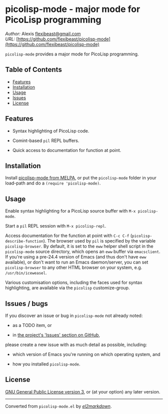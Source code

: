 # picolisp-mode - major mode for PicoLisp programming

*Author:* Alexis <flexibeast@gmail.com><br>
*URL:* [https://github.com/flexibeast/picolisp-mode](https://github.com/flexibeast/picolisp-mode)<br>

`picolisp-mode` provides a major mode for PicoLisp programming.

## Table of Contents

- [Features](#features)
- [Installation](#installation)
- [Usage](#usage)
- [Issues](#issues)
- [License](#license)

## Features

* Syntax highlighting of PicoLisp code.

* Comint-based `pil` REPL buffers.

* Quick access to documentation for function at point.

## Installation

Install [picolisp-mode from MELPA](http://melpa.org/#/picolisp-mode), or put the `picolisp-mode` folder in your load-path and do a `(require 'picolisp-mode)`.

## Usage

Enable syntax highlighting for a PicoLisp source buffer with `M-x picolisp-mode`.

Start a `pil` REPL session with `M-x picolisp-repl`.

Access documentation for the function at point with `C-c C-f` (`picolisp-describe-function`). The browser used by `pil` is specified by the variable `picolisp-browser`. By default, it is set to the `eww` helper shell script in the `picolisp-mode` source directory, which opens an `eww` buffer via `emacsclient`. If you're using a pre-24.4 version of Emacs (and thus don't have `eww` available), or don't want to run an Emacs daemon/server, you can set `picolisp-browser` to any other HTML browser on your system, e.g. `/usr/bin/iceweasel`.

Various customisation options, including the faces used for syntax highlighting, are available via the `picolisp` customize-group.

<a name="issues"></a>

## Issues / bugs

If you discover an issue or bug in `picolisp-mode` not already noted:

* as a TODO item, or

* in [the project's 'Issues' section on GitHub](https://github.com/flexibeast/picolisp-mode/issues),

please create a new issue with as much detail as possible, including:

* which version of Emacs you're running on which operating system, and

* how you installed `picolisp-mode`.

## License

[GNU General Public License version 3](http://www.gnu.org/licenses/gpl.html), or (at your option) any later version.


---
Converted from `picolisp-mode.el` by [*el2markdown*](https://github.com/Lindydancer/el2markdown).
